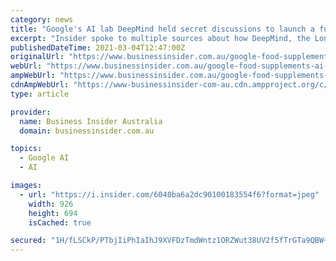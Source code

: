 ```yaml
---
category: news
title: "Google's AI lab DeepMind held secret discussions to launch a futuristic food division and one idea involved 'nutricube' vitamin supplements"
excerpt: "Insider spoke to multiple sources about how DeepMind, the London-based AI company acquired by Google in 2014, considered launching a food division with vegan food startup Hampton Creek ..."
publishedDateTime: 2021-03-04T12:47:00Z
originalUrl: "https://www.businessinsider.com.au/google-food-supplements-ai-deepmind-technology-2021-3"
webUrl: "https://www.businessinsider.com.au/google-food-supplements-ai-deepmind-technology-2021-3"
ampWebUrl: "https://www.businessinsider.com.au/google-food-supplements-ai-deepmind-technology-2021-3/amp"
cdnAmpWebUrl: "https://www-businessinsider-com-au.cdn.ampproject.org/c/s/www.businessinsider.com.au/google-food-supplements-ai-deepmind-technology-2021-3/amp"
type: article

provider:
  name: Business Insider Australia
  domain: businessinsider.com.au

topics:
  - Google AI
  - AI

images:
  - url: "https://i.insider.com/6040ba6a2dc90100183554f6?format=jpeg"
    width: 926
    height: 694
    isCached: true

secured: "1H/fLSCkP/PTbjIiPhIaIhJ9XVFDzTmdWntz1ORZWut38UV2f5fTrGTa9QBW+I98OVM3R/+6Nf/cnJktx7dnV4i5oB+tCz2UCuNwF7AwAz570iL6AqYS3u5oiYJ9xcit3dSbuTS9iZXDdQBgiH5fl8DPklwfGHONCkpjryTls6Ym8QcBIC/+X6DTXB2sHNEuKUTgTXlVuJMkfaPRcz+1bcJPx8MiRO00nd0bI4zaUF8gIYIKbAFsfYypLGtHEwE2Ef2WOwpNiNPTAYLy+yg59+9SKhjGBSyuMnd+LTREIM03npEQt7INjrTv1xtA53t9FSFqfCC52VSprpvcjPLYSlKk0ZeiJyN45SUZnn+OU+c=;HPVhvD0W6Qc6xhLIWgUg1w=="
---
```



